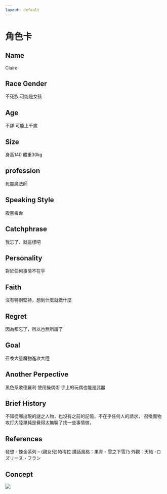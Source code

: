 ```yaml
---
layout: default
---
```


# 角色卡

## Name
Claire 

## Race Gender
不死族 可能是女孩

## Age
不詳 可能上千歲

## Size
身高140 體重30kg

## profession
死靈魔法師 

## Speaking Style
腹黑毒舌

## Catchphrase
我忘了、就這樣吧

## Personality
對於任何事情不在乎

## Faith
沒有特別堅持，想到什麼就做什麼

## Regret
因為都忘了，所以也無所謂了

## Goal 
召喚大量魔物進攻大陸

## Another Perpective
黑色系歌德羅利 使用操偶術 手上的玩偶也能是武器

## Brief History
不知從哪出現的謎之人物，也沒有之前的記憶，不在乎任何人的請求，
召喚魔物攻打大陸單純是覺得太無聊了找一些事情做，

## References
發想 - 鍊金系列 – (親女兒)帕梅拉
講話風格：果青 - 雪之下雪乃
外觀：天結 -ロズリーヌ・フラン

## Concept
<img src="./first.png">

